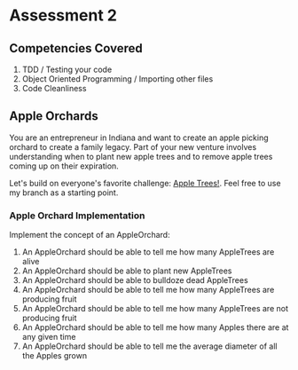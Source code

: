# Assessment 2

## Competencies Covered
1. TDD / Testing your code
2. Object Oriented Programming / Importing other files
3. Code Cleanliness

## Apple Orchards
You are an entrepreneur in Indiana and want to create an apple picking orchard to create a family legacy. Part of your new venture involves understanding when to plant new apple trees and to remove apple trees coming up on their expiration.

Let's build on everyone's favorite challenge: [Apple Trees!](https://github.com/indiaplatoon/apple-trees). Feel free to use my branch as a starting point.

### Apple Orchard Implementation
Implement the concept of an AppleOrchard:

1. An AppleOrchard should be able to tell me how many AppleTrees are alive
2. An AppleOrchard should be able to plant new AppleTrees
3. An AppleOrchard should be able to bulldoze dead AppleTrees
4. An AppleOrchard should be able to tell me how many AppleTrees are producing fruit
5. An AppleOrchard should be able to tell me how many AppleTrees are not producing fruit
6. An AppleOrchard should be able to tell me how many Apples there are at any given time
7. An AppleOrchard should be able to tell me the average diameter of all the Apples grown
